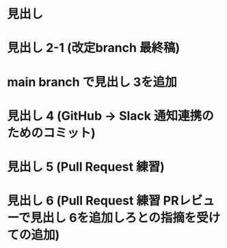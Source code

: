 # 見出し
# 見出し 2-1 (改定branch 最終稿)
# main branch で見出し 3を追加
# 見出し 4 (GitHub -> Slack 通知連携のためのコミット)
# 見出し 5 (Pull Request 練習)
# 見出し 6 (Pull Request 練習 PRレビューで見出し 6を追加しろとの指摘を受けての追加)